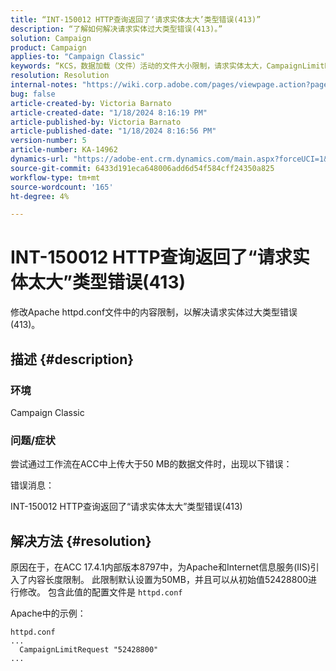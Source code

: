```yaml
---
title: “INT-150012 HTTP查询返回了‘请求实体太大’类型错误(413)”
description: “了解如何解决请求实体过大类型错误(413)。”
solution: Campaign
product: Campaign
applies-to: "Campaign Classic"
keywords: “KCS，数据加载（文件）活动的文件大小限制，请求实体太大，CampaignLimitRequest”
resolution: Resolution
internal-notes: "https://wiki.corp.adobe.com/pages/viewpage.action?pageId=1423015339#ACC-Apache/Tomcat/IIS-WhatisthefilesizelimitforDataloading(file)activity?"
bug: false
article-created-by: Victoria Barnato
article-created-date: "1/18/2024 8:16:19 PM"
article-published-by: Victoria Barnato
article-published-date: "1/18/2024 8:16:56 PM"
version-number: 5
article-number: KA-14962
dynamics-url: "https://adobe-ent.crm.dynamics.com/main.aspx?forceUCI=1&pagetype=entityrecord&etn=knowledgearticle&id=3caeb06a-3eb6-ee11-a569-6045bd006704"
source-git-commit: 6433d191eca648006add6d54f584cff24350a825
workflow-type: tm+mt
source-wordcount: '165'
ht-degree: 4%

---
```


# INT-150012 HTTP查询返回了“请求实体太大”类型错误(413)


修改Apache httpd.conf文件中的内容限制，以解决请求实体过大类型错误(413)。

## 描述 {#description}


### <b>环境</b>

Campaign Classic

### <b>问题/症状</b>

尝试通过工作流在ACC中上传大于50 MB的数据文件时，出现以下错误：



错误消息：

INT-150012 HTTP查询返回了“请求实体太大”类型错误(413)


## 解决方法 {#resolution}


原因在于，在ACC 17.4.1内部版本8797中，为Apache和Internet信息服务(IIS)引入了内容长度限制。 此限制默认设置为50MB，并且可以从初始值52428800进行修改。 包含此值的配置文件是 `httpd.conf`

Apache中的示例：


```
httpd.conf
...
  CampaignLimitRequest "52428800"
...
```

